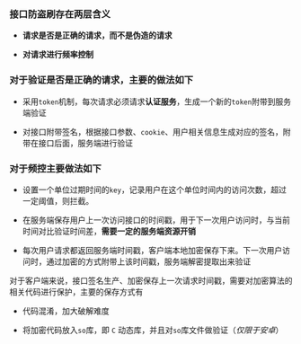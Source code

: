 ### 接口防盗刷存在两层含义

+ **请求是否是正确的请求，而不是伪造的请求**

+ **对请求进行频率控制**

### 对于验证是否是正确的请求，主要的做法如下

+ 采用`token`机制，每次请求必须请求**认证服务**，生成一个新的`token`附带到服务端验证

+ 对接口附带签名，根据接口参数、`cookie`、用户相关信息生成对应的签名，附带在接口后面，服务端进行验证


### 对于频控主要做法如下

+ 设置一个单位过期时间的`key`，记录用户在这个单位时间内的访问次数，超过一定阈值，则拦截。

+ 在服务端保存用户上一次访问接口的时间戳，用于下一次用户访问时，与当前时间对比验证时间差，**需要一定的服务端资源开销**

+ 每次用户请求都返回服务端时间戳，客户端本地加密保存下来。下一次用户访问时，通过加密的方式附带上该时间戳，服务端解密提取出来验证

对于客户端来说，接口签名生产、加密保存上一次请求时间戳，需要对加密算法的相关代码进行保护，主要的保存方式有

+ 代码混淆，加大破解难度

+ 将加密代码放入`so`库，即 `C` 动态库，并且对`so`库文件做验证（*仅限于安卓*）